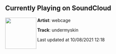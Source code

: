 ## Currently Playing on SoundCloud

[<img align="left" width="100" src="https://i1.sndcdn.com/artworks-QdjyO7jkVvVsWKus-E3mfYA-t500x500.jpg">](https://soundcloud.com/webcage/undermyskin?in=webcage/sets/peer2peer)

**Artist**: webcage 

**Track**: undermyskin

Last updated at 10/08/2021 12:18
